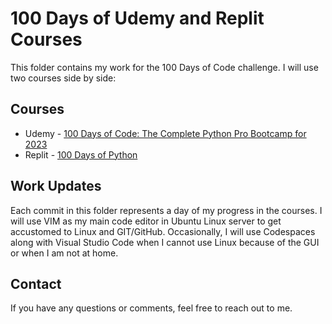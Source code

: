 # 100 Days of Udemy and Replit Courses

This folder contains my work for the 100 Days of Code challenge. I will use two courses side by side:  

## Courses

* Udemy - [100 Days of Code: The Complete Python Pro Bootcamp for 2023](https://www.udemy.com/course/100-days-of-code/)
* Replit - [100 Days of Python](https://replit.com/learn/100-days-of-python/hub)

## Work Updates

Each commit in this folder represents a day of my progress in the courses. I will use VIM as my main code editor in Ubuntu Linux server to get accustomed to Linux and GIT/GitHub. 
Occasionally, I will use Codespaces along with Visual Studio Code when I cannot use Linux because of the GUI or when I am not at home.

## Contact

If you have any questions or comments, feel free to reach out to me.
